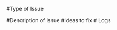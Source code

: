#Type of Issue
<!--- Is this a feature request or an issue? ---!>

#Description of issue


#Ideas to fix
<!--- if you have nay ideas to fix this issue please specify them here ---!>


# Logs
<!--- please past the logs here ---!>
